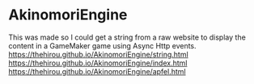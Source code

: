 # AkinomoriEngine
This was made so I could get a string from a raw website to display the content in a GameMaker game using Async Http events.<br>
https://thehirou.github.io/AkinomoriEngine/string.html<br>
https://thehirou.github.io/AkinomoriEngine/index.html<br>
https://thehirou.github.io/AkinomoriEngine/apfel.html<br>
